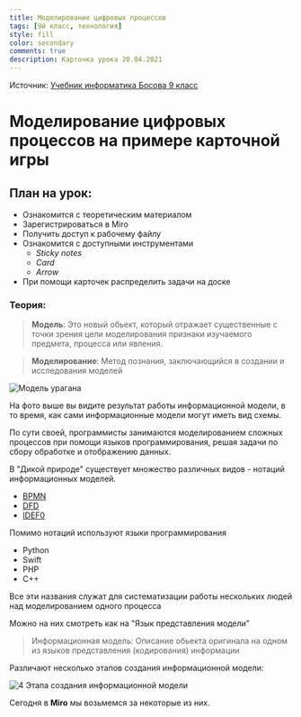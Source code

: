 ```yaml
---
title: Моделирование цифровых процессов
tags: [9й класс, технология]
style: fill
color: secondary
comments: true
description: Карточка урока 20.04.2021
---
```


Источник: [Учебник информатика Босова 9 класс](http://informika-e.ru/S2/9_kl_bosova.pdf)

# Моделирование цифровых процессов на примере карточной игры

## План на урок:

- Ознакомится с теоретическим материалом
- Зарегистрироваться в Miro
- Получить доступ к рабочему файлу
- Ознакомится с доступными инструментами
  - *Sticky notes*
  - *Card*
  - *Arrow*
- При помощи карточек распределить задачи на доске

### Теория:

>**Модель**:
Это новый обьект, который отражает существенные с точки зрения цели моделирования признаки изучаемого предмета, процесса или явления.

>**Моделирование**:
Метод познания, заключающийся в создании и исследования моделей

![Модель урагана](https://upload.wikimedia.org/wikipedia/commons/8/8b/Typhoon_Mawar_2005_computer_simulation_thumbnail.gif)

На фото выше вы видите результат работы информационной модели, в то время, как сами информационные модели могут иметь вид схемы.

По сути своей, программисты занимаются моделированием сложных процессов при помощи языков программирования, решая задачи по сбору обработке и отображению данных.

В "Дикой природе" существует множество различных видов - нотаций информационных моделей.

* [BPMN](https://habr.com/ru/company/trinion/blog/331254/)
* [DFD](https://habr.com/ru/company/trinion/blog/340064/)
* [IDEF0](https://sites.google.com/site/anisimovkhv/learning/pris/lecture/tema6/tema6_2)

Помимо нотаций используют языки программирования

* Python
* Swift
* PHP
* C++

Все эти названия служат для систематизации работы нескольких людей над моделированием одного процесса

Можно на них смотреть как на "Язык представления модели"

>Информационная модель:
Описание обьекта оригинала на одном из языков представления (кодирования) информации

Различают несколько этапов создания информационной модели:

![4 Этапа создания информационной модели](https://ds05.infourok.ru/uploads/ex/0f13/000eb512-aecc68c0/1/img3.jpg)

Сегодня в **Miro** мы возьмемся за некоторые из них.
